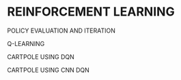 # **REINFORCEMENT LEARNING**



POLICY EVALUATION AND ITERATION 

Q-LEARNING

CARTPOLE USING DQN

CARTPOLE USING CNN DQN





